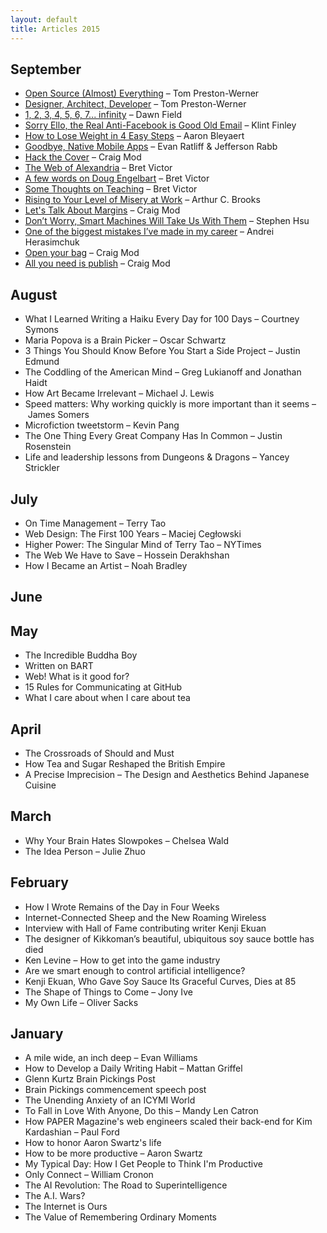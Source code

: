 ```yaml
---
layout: default
title: Articles 2015
---
```


## September

* [Open Source (Almost) Everything](http://tom.preston-werner.com/2011/11/22/open-source-everything.html) – Tom Preston-Werner
* [Designer, Architect, Developer](http://tom.preston-werner.com/2010/12/11/designer-architect-developer.html) – Tom Preston-Werner
* [1, 2, 3, 4, 5, 6, 7... infinity](https://medium.com/@fiedawn/1-2-3-4-5-6-7-infinity-45f15229d840) – Dawn Field
* [Sorry Ello, the Real Anti-Facebook is Good Old Email](http://www.wired.com/2015/09/sorry-ello-real-anti-facebook-good-old-email/) – Klint Finley
* [How to Lose Weight in 4 Easy Steps](https://medium.com/@AaronBleyaert/how-to-lose-weight-in-4-easy-steps-1f135f7e1dec) – Aaron Bleyaert
* [Goodbye, Native Mobile Apps](https://atavistinsider.atavist.com/goodbye-native-mobile-apps/) – Evan Ratliff & Jefferson Rabb
* [Hack the Cover](http://craigmod.com/journal/hack_the_cover/) – Craig Mod
* [The Web of Alexandria](http://worrydream.com/#!/TheWebOfAlexandria) – Bret Victor
* [A few words on Doug Engelbart](http://worrydream.com/#!/Engelbart) – Bret Victor
* [Some Thoughts on Teaching](http://worrydream.com/#!/SomeThoughtsOnTeaching) – Bret Victor
* [Rising to Your Level of Misery at Work](http://www.nytimes.com/2015/09/06/opinion/arthur-brooks-rising-to-your-level-of-misery-at-work.html?smid=tw-share&_r=0) – Arthur C. Brooks
* [Let's Talk About Margins](https://medium.com/message/lets-talk-about-margins-14646574c385) – Craig Mod
* [Don’t Worry, Smart Machines Will Take Us With Them](http://nautil.us/issue/28/2050/dont-worry-smart-machines-will-take-us-with-them) – Stephen Hsu
* [One of the biggest mistakes I’ve made in my career](https://medium.com/twenty-years-in-the-valley/one-of-the-biggest-mistakes-i-ve-made-in-my-career-72bf27c538b4) – Andrei Herasimchuk
* [Open your bag](https://medium.com/message/open-your-bag-315b66770bc1) – Craig Mod
* [All you need is publish](https://medium.com/message/this-is-how-we-publish-b050172dcb05) – Craig Mod

## August

* What I Learned Writing a Haiku Every Day for 100 Days – Courtney Symons
* Maria Popova is a Brain Picker – Oscar Schwartz
* 3 Things You Should Know Before You Start a Side Project – Justin Edmund
* The Coddling of the American Mind – Greg Lukianoff and Jonathan Haidt
* How Art Became Irrelevant – Michael J. Lewis
* Speed matters: Why working quickly is more important than it seems – James Somers
* Microfiction tweetstorm – Kevin Pang
* The One Thing Every Great Company Has In Common – Justin Rosenstein
* Life and leadership lessons from Dungeons & Dragons – Yancey Strickler

## July

* On Time Management – Terry Tao
* Web Design: The First 100 Years – Maciej Cegłowski
* Higher Power: The Singular Mind of Terry Tao – NYTimes
* The Web We Have to Save – Hossein Derakhshan
* How I Became an Artist – Noah Bradley

## June

## May

* The Incredible Buddha Boy
* Written on BART
* Web! What is it good for?
* 15 Rules for Communicating at GitHub
* What I care about when I care about tea

## April

* The Crossroads of Should and Must
* How Tea and Sugar Reshaped the British Empire
* A Precise Imprecision – The Design and Aesthetics Behind Japanese Cuisine

## March

* Why Your Brain Hates Slowpokes – Chelsea Wald
* The Idea Person – Julie Zhuo

## February

* How I Wrote Remains of the Day in Four Weeks
* Internet-Connected Sheep and the New Roaming Wireless
* Interview with Hall of Fame contributing writer Kenji Ekuan
* The designer of Kikkoman’s beautiful, ubiquitous soy sauce bottle has died
* Ken Levine – How to get into the game industry
* Are we smart enough to control artificial intelligence?
* Kenji Ekuan, Who Gave Soy Sauce Its Graceful Curves, Dies at 85
* The Shape of Things to Come – Jony Ive
* My Own Life – Oliver Sacks

## January

* A mile wide, an inch deep – Evan Williams
* How to Develop a Daily Writing Habit – Mattan Griffel
* Glenn Kurtz Brain Pickings Post
* Brain Pickings commencement speech post
* The Unending Anxiety of an ICYMI World
* To Fall in Love With Anyone, Do this – Mandy Len Catron
* How PAPER Magazine's web engineers scaled their back-end for Kim Kardashian – Paul Ford
* How to honor Aaron Swartz's life
* How to be more productive – Aaron Swartz
* My Typical Day: How I Get People to Think I'm Productive
* Only Connect – William Cronon
* The AI Revolution: The Road to Superintelligence
* The A.I. Wars?
* The Internet is Ours
* The Value of Remembering Ordinary Moments
